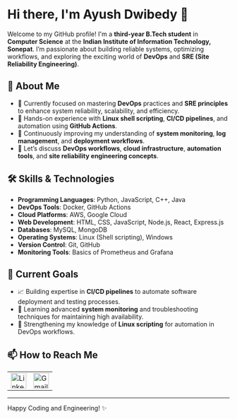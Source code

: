 # Hi there, I'm Ayush Dwibedy 👋

Welcome to my GitHub profile! I'm a **third-year B.Tech student** in **Computer Science** at the **Indian Institute of Information Technology, Sonepat**. I’m passionate about building reliable systems, optimizing workflows, and exploring the exciting world of **DevOps** and **SRE (Site Reliability Engineering)**.

## 🚀 About Me
- 🔭 Currently focused on mastering **DevOps** practices and **SRE principles** to enhance system reliability, scalability, and efficiency.
- 🌱 Hands-on experience with **Linux shell scripting**, **CI/CD pipelines**, and automation using **GitHub Actions**.
- 🧠 Continuously improving my understanding of **system monitoring**, **log management**, and **deployment workflows**.
- 💬 Let’s discuss **DevOps workflows**, **cloud infrastructure**, **automation tools**, and **site reliability engineering concepts**.

## 🛠️ Skills & Technologies
- **Programming Languages**: Python, JavaScript, C++, Java
- **DevOps Tools**: Docker, GitHub Actions
- **Cloud Platforms**: AWS, Google Cloud
- **Web Development**: HTML, CSS, JavaScript, Node.js, React, Express.js
- **Databases**: MySQL, MongoDB
- **Operating Systems**: Linux (Shell scripting), Windows
- **Version Control**: Git, GitHub
- **Monitoring Tools**: Basics of Prometheus and Grafana

## 🎯 Current Goals
- 📈 Building expertise in **CI/CD pipelines** to automate software deployment and testing processes.
- 🔄 Learning advanced **system monitoring** and troubleshooting techniques for maintaining high availability.
- 🧩 Strengthening my knowledge of **Linux scripting** for automation in DevOps workflows.

## 📫 How to Reach Me

<table border="0">
  <tr>
    <td>
      <a href="https://www.linkedin.com/in/ayush-dwibedy/" target="_blank">
        <img src="https://cdn.jsdelivr.net/gh/devicons/devicon/icons/linkedin/linkedin-original.svg" alt="LinkedIn" width="35" height="35"/>
      </a>
    </td>
    <td>
      <a href="mailto:ayushdwibedy123@gmail.com" target="_blank">
        <img src="https://www.svgrepo.com/show/349378/gmail.svg" alt="Gmail" width="35" height="35"/>
      </a>
    </td>
  </tr>
</table>

---

Happy Coding and Engineering! ✨
